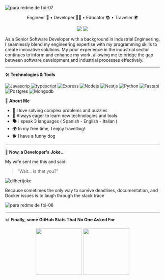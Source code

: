 
![para redme de fbi-07](https://github.com/user-attachments/assets/7daa04f9-c304-48a3-b438-7b34eb18d39a)

<p  align="center"> Engineer 🧠 • Developer 👨‍💻 • Educator 📚 • Traveller 🌍 </p>

<p align="center"> <a href="https://www.linkedin.com/in/fabian-liuni/"><img src="https://img.shields.io/badge/LinkedIn-%230077B5.svg?style=for-the-badge&logo=linkedin&logoColor=white"/></a> <a href="mailto:fabianliuni@gmail.com"><img src="https://img.shields.io/badge/email-D14836?style=for-the-badge&logo=gmail&logoColor=white"/></a></p>

As a Senior Software Developer with a background in Industrial Engineering, I seamlessly blend my engineering expertise with my programming skills to create innovative solutions. My prior experience in the industrial sector continues to inform and enhance my work, allowing me to bridge the gap between software development and industrial processes effectively.

---
🛠️ **Technologies & Tools**

![Javascrip](https://img.shields.io/badge/Javascript%20-%20%233776AB?style=flat-square&logo=javascript&logoColor=black&color=%23F7DF1E)
![typescript](https://img.shields.io/badge/Typescript%20-%20%2300000?style=flat-square&logo=typescript&logoColor=white&color=%233178C6)
![Express](https://img.shields.io/badge/Express%20-%20%2300000?style=flat-square&logo=express&logoColor=white&color=%23000000)
![Nodejs](https://img.shields.io/badge/NodeJs%20-%20%2300000?style=flat-square&logo=nodedotjs&logoColor=white&color=%235FA04E)
![Nestjs](https://img.shields.io/badge/NestJS%20-%20%2300000?style=flat-square&logo=nestjs&logoColor=white&color=%23E0234E)
![Python](https://img.shields.io/badge/Python%20-%20%2300000?style=flat-square&logo=python&logoColor=white&color=%233776AB)
![Fastapi](https://img.shields.io/badge/Fastapi%20-%20%2300000?style=flat-square&logo=fastapi&logoColor=white&color=%23009688)
![Postgres](https://img.shields.io/badge/PostgreSQL%20-%20%2300000?style=flat-square&logo=postgresql&logoColor=white&color=%234169E1)
![Mongodb](https://img.shields.io/badge/Mongodb%20-%20%2300000?style=flat-square&logo=mongodb&logoColor=white&color=%2347A248)



🎯 **About Me**

- 🧩 I love solving complex problems and puzzles
- 🎨 Always eager to learn new technologies and tools
- 🗣️ I speak 3 languages ( Spanish - English - Italian )
- 🌍 In my free time, I enjoy travelling!
- 🐕 I have a funny dog


---

🧠  **Now, a Developer's Joke..**

My wife sent me this and said:

>“Wait... is that you?”

![dilbertjoke](https://github.com/user-attachments/assets/d5e02819-b5f4-4b6d-978a-bacde8ef3c6c)


Because sometimes the only way to survive deadlines, documentation, and Docker issues is to laugh through the stack trace


![para redme de fbi-08](https://github.com/user-attachments/assets/ab7c5eb4-43dc-44e6-a87b-bcb6c967e450)

---

📊 **Finally, some GitHub Stats That No One Asked For**
<p align="center"> <img src="https://github-readme-stats.vercel.app/api?username=fabian-gl&show_icons=true&theme=radical" height="150" /> <img src="https://github-readme-streak-stats.herokuapp.com?user=fabian-gl&theme=radical" height="150" /> </p>
